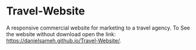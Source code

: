 # Travel-Website
A responsive commercial website for marketing to a travel agency.
To See the website without download open the link: https://danielsameh.github.io/Travel-Website/.
